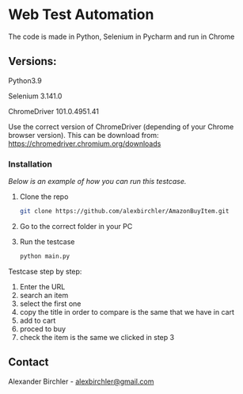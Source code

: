 # Web Test Automation 

The code is made in Python, Selenium in Pycharm and run in Chrome

## Versions:

Python3.9

Selenium 3.141.0

ChromeDriver 101.0.4951.41 

Use the correct version of ChromeDriver (depending of your Chrome browser version).
This can be download from:
https://chromedriver.chromium.org/downloads

### Installation

_Below is an example of how you can run this testcase._

1. Clone the repo
   ```sh
   git clone https://github.com/alexbirchler/AmazonBuyItem.git
   ```
2. Go to the correct folder in your PC

3. Run the testcase
   ```sh
   python main.py
   ```
Testcase step by step:
1. Enter the URL
2. search an item
3. select the first one
4. copy the title in order to compare is the same that we have in cart
5. add to cart
6. proced to buy
7. check the item is the same we clicked in step 3


<!-- CONTACT -->
## Contact

Alexander Birchler - alexbirchler@gmail.com




